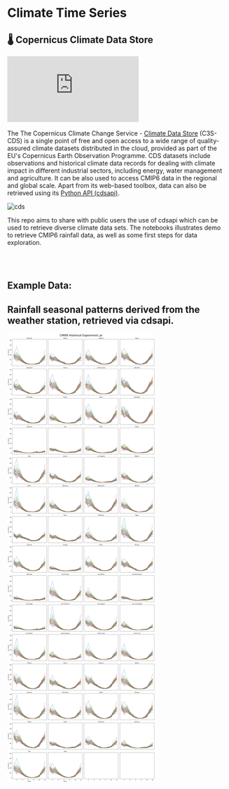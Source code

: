 # Climate Time Series

## 🌡️ **Copernicus Climate Data Store**

![](https://nordicesmhub.github.io/climate-data-tutorial/02-cds/index.html)

The The Copernicus Climate Change Service - [Climate Data Store](https://cds.climate.copernicus.eu/#!/home) (C3S-CDS) is a single point of free and open access to a wide range of quality-assured climate datasets distributed in the cloud, provided as part of the EU's Copernicus Earth Observation Programme. CDS datasets include observations and historical climate data records for dealing with climate impact in different industrial sectors, including energy, water management and agriculture. It can be also used to access CMIP6 data in the regional and global scale. Apart from its web-based toolbox, data can also be retrieved using its [Python API (cdsapi)](https://pypi.org/project/cdsapi/).

![cds](https://climate.copernicus.eu/sites/default/files/2018-05/CDS-concept.png)

This repo aims to share with public users the use of cdsapi which can be used to retrieve diverse climate data sets. The notebooks illustrates demo to retrieve CMIP6 rainfall data, as well as some first steps for data exploration.

<br>
<br>

## Example Data:
## Rainfall seasonal patterns derived from the weather station, retrieved via cdsapi.

![](https://github.com/pinkychow1010/Downloading-CMIP-Data-using-Python/blob/main/data-exploration/cmip_hist.png)
